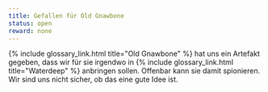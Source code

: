 ```yaml
---
title: Gefallen für Old Gnawbone
status: open
reward: none
---
```


{% include glossary_link.html title="Old Gnawbone" %} hat uns ein Artefakt gegeben, dass wir für sie
irgendwo in {% include glossary_link.html title="Waterdeep" %} anbringen sollen. Offenbar kann sie
damit spionieren. Wir sind uns nicht sicher, ob das eine gute Idee ist.
